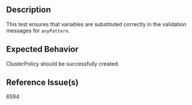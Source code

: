 ## Description

This test ensures that variables are substituted correctly in the validation messages for `anyPattern`.

## Expected Behavior

ClusterPolicy should be successfully created.

## Reference Issue(s)

6594
